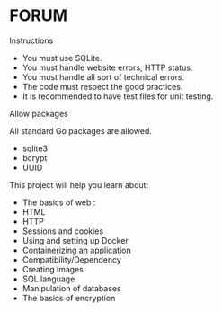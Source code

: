 # FORUM


Instructions

- You must use SQLite.
- You must handle website errors, HTTP status.
- You must handle all sort of technical errors.
- The code must respect the good practices.
- It is recommended to have test files for unit testing.

Allow packages

All standard Go packages are allowed.
- sqlite3
- bcrypt
- UUID


This project will help you learn about:
- The basics of web :
- HTML
- HTTP
- Sessions and cookies
- Using and setting up Docker
- Containerizing an application
- Compatibility/Dependency
- Creating images
- SQL language
- Manipulation of databases
- The basics of encryption


